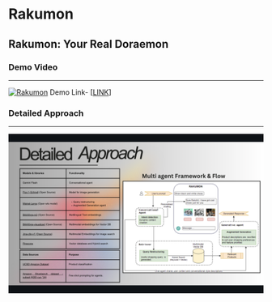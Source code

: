 # Rakumon
Rakumon: Your Real Doraemon
------------------------------------------------------------------------------------------------------------------------------------

### Demo Video
------------------------------------------------------------------------------------------------------------------------------------

[![Rakumon](https://img.youtube.com/vi/KWtN9PD8FGo/0.jpg)](https://www.youtube.com/watch?v=KWtN9PD8FGo)
Demo Link-
[<a href="https://img.youtube.com/vi/KWtN9PD8FGo/0.jpg)](https://www.youtube.com/watch?v=KWtN9PD8FGo">LINK</a>]


### Detailed Approach
------------------------------------------------------------------------------------------------------------------------------------
![Detailed Approach](https://github.com/RustyGrackle/Rakumon/blob/main/readme_content/detailed_approach.jpg)
